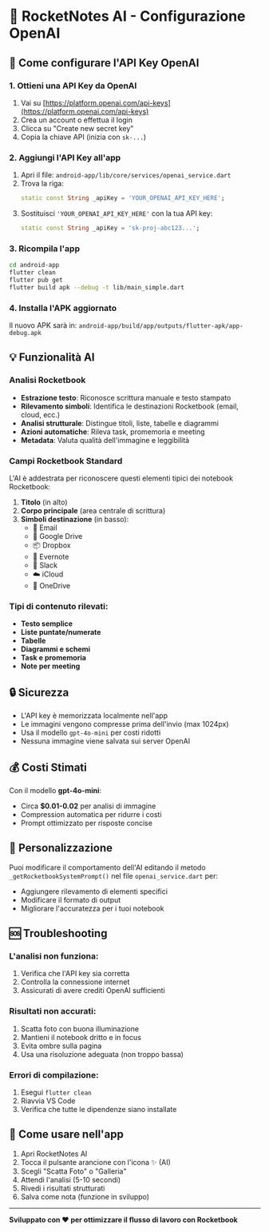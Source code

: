 # 🚀 RocketNotes AI - Configurazione OpenAI

## 🔧 Come configurare l'API Key OpenAI

### 1. Ottieni una API Key da OpenAI

1. Vai su [https://platform.openai.com/api-keys](https://platform.openai.com/api-keys)
2. Crea un account o effettua il login
3. Clicca su "Create new secret key"
4. Copia la chiave API (inizia con `sk-...`)

### 2. Aggiungi l'API Key all'app

1. Apri il file: `android-app/lib/core/services/openai_service.dart`
2. Trova la riga:
   ```dart
   static const String _apiKey = 'YOUR_OPENAI_API_KEY_HERE';
   ```
3. Sostituisci `'YOUR_OPENAI_API_KEY_HERE'` con la tua API key:
   ```dart
   static const String _apiKey = 'sk-proj-abc123...';
   ```

### 3. Ricompila l'app

```bash
cd android-app
flutter clean
flutter pub get
flutter build apk --debug -t lib/main_simple.dart
```

### 4. Installa l'APK aggiornato

Il nuovo APK sarà in: `android-app/build/app/outputs/flutter-apk/app-debug.apk`

## 💡 Funzionalità AI

### Analisi Rocketbook
- **Estrazione testo**: Riconosce scrittura manuale e testo stampato
- **Rilevamento simboli**: Identifica le destinazioni Rocketbook (email, cloud, ecc.)
- **Analisi strutturale**: Distingue titoli, liste, tabelle e diagrammi
- **Azioni automatiche**: Rileva task, promemoria e meeting
- **Metadata**: Valuta qualità dell'immagine e leggibilità

### Campi Rocketbook Standard
L'AI è addestrata per riconoscere questi elementi tipici dei notebook Rocketbook:

1. **Titolo** (in alto)
2. **Corpo principale** (area centrale di scrittura)
3. **Simboli destinazione** (in basso):
   - 📧 Email
   - 💾 Google Drive
   - 📦 Dropbox
   - 🐘 Evernote
   - 💬 Slack
   - ☁️ iCloud
   - 📁 OneDrive

### Tipi di contenuto rilevati:
- **Testo semplice**
- **Liste puntate/numerate**
- **Tabelle**
- **Diagrammi e schemi**
- **Task e promemoria**
- **Note per meeting**

## 🔒 Sicurezza

- L'API key è memorizzata localmente nell'app
- Le immagini vengono compresse prima dell'invio (max 1024px)
- Usa il modello `gpt-4o-mini` per costi ridotti
- Nessuna immagine viene salvata sui server OpenAI

## 💰 Costi Stimati

Con il modello **gpt-4o-mini**:
- Circa **$0.01-0.02** per analisi di immagine
- Compression automatica per ridurre i costi
- Prompt ottimizzato per risposte concise

## 🔧 Personalizzazione

Puoi modificare il comportamento dell'AI editando il metodo `_getRocketbookSystemPrompt()` nel file `openai_service.dart` per:
- Aggiungere rilevamento di elementi specifici
- Modificare il formato di output
- Migliorare l'accuratezza per i tuoi notebook

## 🆘 Troubleshooting

### L'analisi non funziona:
1. Verifica che l'API key sia corretta
2. Controlla la connessione internet
3. Assicurati di avere crediti OpenAI sufficienti

### Risultati non accurati:
1. Scatta foto con buona illuminazione
2. Mantieni il notebook dritto e in focus
3. Evita ombre sulla pagina
4. Usa una risoluzione adeguata (non troppo bassa)

### Errori di compilazione:
1. Esegui `flutter clean`
2. Riavvia VS Code
3. Verifica che tutte le dipendenze siano installate

## 📱 Come usare nell'app

1. Apri RocketNotes AI
2. Tocca il pulsante arancione con l'icona ✨ (AI)
3. Scegli "Scatta Foto" o "Galleria"
4. Attendi l'analisi (5-10 secondi)
5. Rivedi i risultati strutturati
6. Salva come nota (funzione in sviluppo)

---

**Sviluppato con ❤️ per ottimizzare il flusso di lavoro con Rocketbook**
